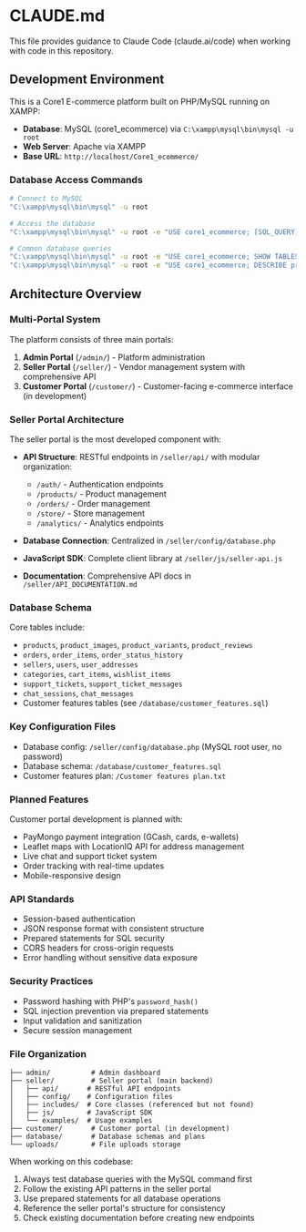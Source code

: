 # CLAUDE.md

This file provides guidance to Claude Code (claude.ai/code) when working with code in this repository.

## Development Environment

This is a Core1 E-commerce platform built on PHP/MySQL running on XAMPP:

- **Database**: MySQL (core1_ecommerce) via `C:\xampp\mysql\bin\mysql -u root`
- **Web Server**: Apache via XAMPP
- **Base URL**: `http://localhost/Core1_ecommerce/`

### Database Access Commands

```bash
# Connect to MySQL
"C:\xampp\mysql\bin\mysql" -u root

# Access the database
"C:\xampp\mysql\bin\mysql" -u root -e "USE core1_ecommerce; [SQL_QUERY]"

# Common database queries
"C:\xampp\mysql\bin\mysql" -u root -e "USE core1_ecommerce; SHOW TABLES;"
"C:\xampp\mysql\bin\mysql" -u root -e "USE core1_ecommerce; DESCRIBE products;"
```

## Architecture Overview

### Multi-Portal System

The platform consists of three main portals:

1. **Admin Portal** (`/admin/`) - Platform administration
2. **Seller Portal** (`/seller/`) - Vendor management system with comprehensive API
3. **Customer Portal** (`/customer/`) - Customer-facing e-commerce interface (in development)

### Seller Portal Architecture

The seller portal is the most developed component with:

- **API Structure**: RESTful endpoints in `/seller/api/` with modular organization:
  - `/auth/` - Authentication endpoints
  - `/products/` - Product management
  - `/orders/` - Order management
  - `/store/` - Store management
  - `/analytics/` - Analytics endpoints

- **Database Connection**: Centralized in `/seller/config/database.php`
- **JavaScript SDK**: Complete client library at `/seller/js/seller-api.js`
- **Documentation**: Comprehensive API docs in `/seller/API_DOCUMENTATION.md`

### Database Schema

Core tables include:
- `products`, `product_images`, `product_variants`, `product_reviews`
- `orders`, `order_items`, `order_status_history`
- `sellers`, `users`, `user_addresses`
- `categories`, `cart_items`, `wishlist_items`
- `support_tickets`, `support_ticket_messages`
- `chat_sessions`, `chat_messages`
- Customer features tables (see `/database/customer_features.sql`)

### Key Configuration Files

- Database config: `/seller/config/database.php` (MySQL root user, no password)
- Database schema: `/database/customer_features.sql`
- Customer features plan: `/Customer features plan.txt`

### Planned Features

Customer portal development is planned with:
- PayMongo payment integration (GCash, cards, e-wallets)
- Leaflet maps with LocationIQ API for address management
- Live chat and support ticket system
- Order tracking with real-time updates
- Mobile-responsive design

### API Standards

- Session-based authentication
- JSON response format with consistent structure
- Prepared statements for SQL security
- CORS headers for cross-origin requests
- Error handling without sensitive data exposure

### Security Practices

- Password hashing with PHP's `password_hash()`
- SQL injection prevention via prepared statements
- Input validation and sanitization
- Secure session management

### File Organization

```
├── admin/          # Admin dashboard
├── seller/         # Seller portal (main backend)
│   ├── api/       # RESTful API endpoints
│   ├── config/    # Configuration files
│   ├── includes/  # Core classes (referenced but not found)
│   ├── js/        # JavaScript SDK
│   └── examples/  # Usage examples
├── customer/       # Customer portal (in development)
├── database/       # Database schemas and plans
└── uploads/        # File uploads storage
```

When working on this codebase:
1. Always test database queries with the MySQL command first
2. Follow the existing API patterns in the seller portal
3. Use prepared statements for all database operations
4. Reference the seller portal's structure for consistency
5. Check existing documentation before creating new endpoints